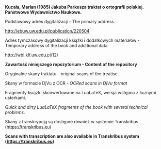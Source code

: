 **Kucała, Marian (1985) Jakuba Parkosza traktat o ortografii polskiej. Państwowe Wydawnictwo Naukowe.**

Podstawowy adres dygitalizacji - The primary address

http://ebuw.uw.edu.pl/publication/220504


Adres tymczasowy dygitalizacji książki i dodatkowych materiałów - Temporary address of the book and additional data

http://wbl.klf.uw.edu.pl/12/

**Zawartość niniejszego repozytorium - Content of the repository**

Oryginalne skany traktatu - original scans of the treatise.

Skany w formacie DjVu z OCR - *OCRed scans in DjVu format*

Fragmenty książki skonwertowane na LuaLaTeX, wersja wstępna z licznymi usterkami.

*Quick and dirty LuaLaTeX fragments of the book with several technical problems.*

Skany z transkrypcją są dostępne również w systemie Transkribus (https://transkribus.eu)

**Scans with transcription are also available in Transkribus system (https://transkribus.eu)**


